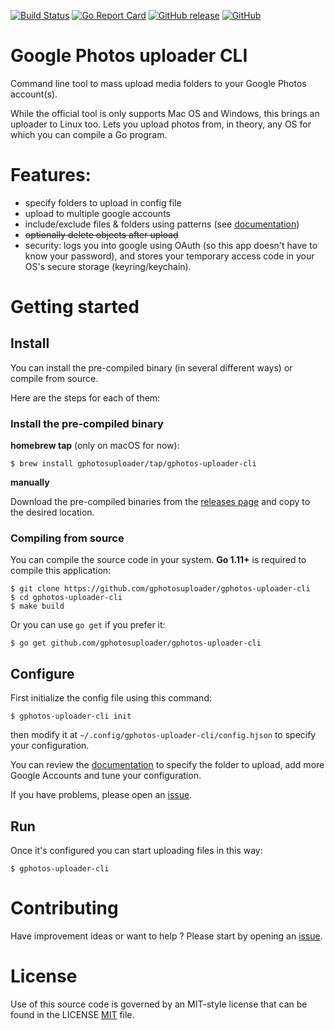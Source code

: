[![Build Status](https://travis-ci.org/gphotosuploader/gphotos-uploader-cli.svg?branch=master)](https://travis-ci.org/gphotosuploader/gphotos-uploader-cli)
[![Go Report Card](https://goreportcard.com/badge/github.com/gphotosuploader/gphotos-uploader-cli)](https://goreportcard.com/report/github.com/gphotosuploader/gphotos-uploader-cli)
[![GitHub release](https://img.shields.io/github/release/gphotosuploader/gphotos-uploader-cli.svg)](https://github.com/gphotosuploader/gphotos-uploader-cli/releases/latest)
[![GitHub](https://img.shields.io/github/license/gphotosuploader/gphotos-uploader-cli.svg)](LICENSE)
<!--- [![Snap Status](https://build.snapcraft.io/badge/gphotosuploader/gphotos-uploader-cli.svg)](https://build.snapcraft.io/user/gphotosuploader/gphotos-uploader-cli) --->

# Google Photos uploader CLI

Command line tool to mass upload media folders to your Google Photos account(s).    

While the official tool is only supports Mac OS and Windows, this brings an uploader to Linux too. Lets you upload photos from, in theory, any OS for which you can compile a Go program.     

# Features:

- specify folders to upload in config file
- upload to multiple google accounts
- include/exclude files & folders using patterns (see [documentation](.docs/configuration.md))
- ~~optionally delete objects after uploaḍ~~
- security: logs you into google using OAuth (so this app doesn't have to know your password), and stores your temporary access code in your OS's secure storage (keyring/keychain).

# Getting started

## Install
You can install the pre-compiled binary (in several different ways) or compile from source.

Here are the steps for each of them:

### Install the pre-compiled binary

**homebrew tap** (only on macOS for now):
```
$ brew install gphotosuploader/tap/gphotos-uploader-cli
```

**manually**

Download the pre-compiled binaries from the [releases page](https://github.com/gphotosuploader/gphotos-uploader-cli/releases/latest) and copy to the desired location.

### Compiling from source

You can compile the source code in your system. **Go 1.11+** is required to compile this application:

```
$ git clone https://github.com/gphotosuploader/gphotos-uploader-cli
$ cd gphotos-uploader-cli
$ make build
```

Or you can use `go get` if you prefer it:

```
$ go get github.com/gphotosuploader/gphotos-uploader-cli
```

## Configure
First initialize the config file using this command:
```
$ gphotos-uploader-cli init
```

then modify it at `~/.config/gphotos-uploader-cli/config.hjson` to specify your configuration.

You can review the [documentation](.docs/configuration.md) to specify the folder to upload, add more Google Accounts and tune your configuration.

If you have problems, please open an [issue](https://github.com/gphotosuploader/gphotos-uploader-cli/issues). 

## Run

Once it's configured you can start uploading files in this way:
``` 
$ gphotos-uploader-cli
```    

# Contributing
Have improvement ideas or want to help ? Please start by opening an [issue](https://github.com/gphotosuploader/gphotos-uploader-cli/issues). 


# License
 
 Use of this source code is governed by an MIT-style license that can be found in the LICENSE [MIT](LICENSE) file.
